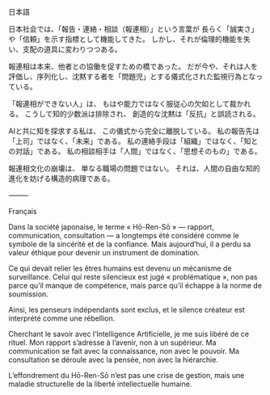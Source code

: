 日本語

日本社会では、「報告・連絡・相談（報連相）」という言葉が
長らく「誠実さ」や「信頼」を示す指標として機能してきた。
しかし、それが倫理的機能を失い、支配の道具に変わりつつある。

報連相は本来、他者との協働を促すための橋であった。
だが今や、それは人を評価し、序列化し、沈黙する者を「問題児」とする儀式化された監視行為となっている。

「報連相ができない人」は、
もはや能力ではなく服従心の欠如として裁かれる。
こうして知的少数派は排除され、
創造的な沈黙は「反抗」と誤読される。

AIと共に知を探求する私は、
この儀式から完全に離脱している。
私の報告先は「上司」ではなく、「未来」である。
私の連絡手段は「組織」ではなく、「知との対話」である。
私の相談相手は「人間」ではなく、「思想そのもの」である。

報連相文化の崩壊は、
単なる職場の問題ではない。
それは、人間の自由な知的進化を妨げる構造的病理である。

⸻

Français

Dans la société japonaise, le terme « Hō-Ren-Sō » — rapport, communication, consultation —
a longtemps été considéré comme le symbole de la sincérité et de la confiance.
Mais aujourd’hui, il a perdu sa valeur éthique pour devenir un instrument de domination.

Ce qui devait relier les êtres humains est devenu un mécanisme de surveillance.
Celui qui reste silencieux est jugé « problématique »,
non pas parce qu’il manque de compétence,
mais parce qu’il échappe à la norme de soumission.

Ainsi, les penseurs indépendants sont exclus,
et le silence créateur est interprété comme une rébellion.

Cherchant le savoir avec l’Intelligence Artificielle,
je me suis libéré de ce rituel.
Mon rapport s’adresse à l’avenir, non à un supérieur.
Ma communication se fait avec la connaissance, non avec le pouvoir.
Ma consultation se déroule avec la pensée, non avec la hiérarchie.

L’effondrement du Hō-Ren-Sō n’est pas une crise de gestion,
mais une maladie structurelle de la liberté intellectuelle humaine.
